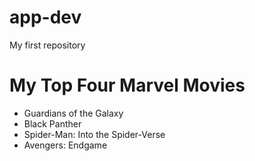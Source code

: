 # app-dev
My first repository
<html>
<head>
  <title>My Favorite Marvel Movies</title>
</head>
<body>

  <h1>My Top Four Marvel Movies</h1>

  <ul>
    <li>Guardians of the Galaxy</li>
    <li>Black Panther</li>
    <li>Spider-Man: Into the Spider-Verse</li>
    <li>Avengers: Endgame</li>
  </ul>

</body>
</html>
